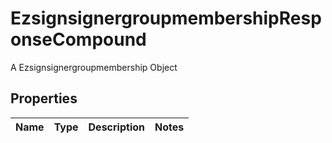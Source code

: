 

# EzsignsignergroupmembershipResponseCompound

A Ezsignsignergroupmembership Object

## Properties

| Name | Type | Description | Notes |
|------------ | ------------- | ------------- | -------------|



